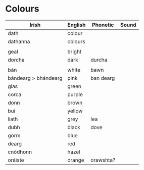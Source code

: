 # Colours

|Irish|English|Phonetic|Sound|
|------|-------|--------|-----|
|dath|colour|||
|dathanna|colours|||
||
|geal|bright|||
|dorcha|dark|durcha||
||
|bán|white|bawn||
|bándearg > bhándearg|pink|ban dearg||
|glas|green|||
|corca|purple|||
|donn|brown|||
|buí|yellow|||
|liath|grey|lea||
|dubh|black|dove||
|gorm|blue|||
|dearg|red|||
|cnódhonn|hazel|||
| oráiste | orange | orawshta? |  |